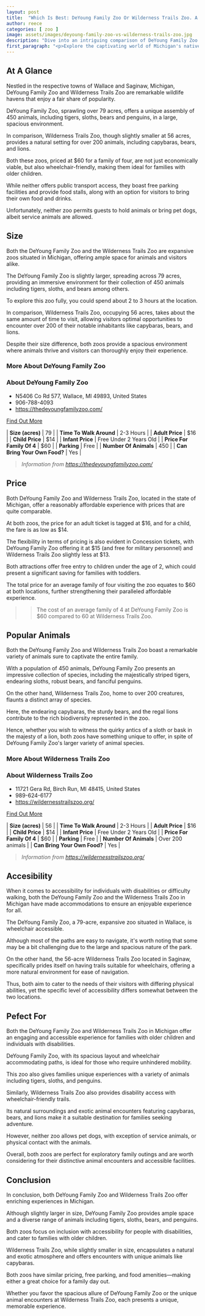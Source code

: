 ```yaml
---
layout: post
title:  "Which Is Best: DeYoung Family Zoo Or Wilderness Trails Zoo. A Guide To Which Is The Best Zoo In Michigan, USA"
author: reece
categories: [ zoo ]
image: assets/images/deyoung-family-zoo-vs-wilderness-trails-zoo.jpg
description: "Dive into an intriguing comparison of DeYoung Family Zoo and Wilderness Trails Zoo, exploring the unique animal encounters, educational programs, and conservation efforts. Discover what makes each zoo special in their own right."
first_paragraph: "<p>Explore the captivating world of Michigan's native and exotic fauna at two of its prized zoos: DeYoung Family Zoo and Wilderness Trails Zoo.</p><p>Journey through DeYoung's spacious 79-acre sanctuary, accommodating over 450 animals, including tigers, sloths, bears, penguins, and more.</p><p>Relish in Wilderness Trails' 56-acre natural habitat, providing homes to capybaras, bears, lions among over 200 other creatures.</p><p>Both zoos cater to families with older children and provide disability access, making them an engaging and inclusive exploration for all.</p><p>Discover the similarities and differences between two of Michigan's animal kingdoms as you delve into this comparison.</p>"
---
```


<div class="overview" markdown="1"> 

## At A Glance 

Nestled in the respective towns of Wallace and Saginaw, Michigan, DeYoung Family Zoo and Wilderness Trails Zoo are remarkable wildlife havens that enjoy a fair share of popularity. 

DeYoung Family Zoo, sprawling over 79 acres, offers a unique assembly of 450 animals, including tigers, sloths, bears and penguins, in a large, spacious environment. 

In comparison, Wilderness Trails Zoo, though slightly smaller at 56 acres, provides a natural setting for over 200 animals, including capybaras, bears, and lions. 

Both these zoos, priced at $60 for a family of four, are not just economically viable, but also wheelchair-friendly, making them ideal for families with older children. 

While neither offers public transport access, they boast free parking facilities and provide food stalls, along with an option for visitors to bring their own food and drinks. 

Unfortunately, neither zoo permits guests to hold animals or bring pet dogs, albeit service animals are allowed.

</div>
    
    

## Size 

Both the DeYoung Family Zoo and the Wilderness Trails Zoo are expansive zoos situated in Michigan, offering ample space for animals and visitors alike. 

The DeYoung Family Zoo is slightly larger, spreading across 79 acres, providing an immersive environment for their collection of 450 animals including tigers, sloths, and bears among others. 

To explore this zoo fully, you could spend about 2 to 3 hours at the location. 

In comparison, Wilderness Trails Zoo, occupying 56 acres, takes about the same amount of time to visit, allowing visitors optimal opportunities to encounter over 200 of their notable inhabitants like capybaras, bears, and lions. 

Despite their size difference, both zoos provide a spacious environment where animals thrive and visitors can thoroughly enjoy their experience.
<div class="overview" markdown="1" id="wyntk-deyoung-family-zoo"> 

### More About DeYoung Family Zoo

<div class="find-out-more" markdown="1">

### About DeYoung Family Zoo

- N5406 Co Rd 577, Wallace, MI 49893, United States
- 906-788-4093
- <a href="https://thedeyoungfamilyzoo.com/">https://thedeyoungfamilyzoo.com/</a>



<a class="subscribe btn" href="https://thedeyoungfamilyzoo.com/">Find Out More</a>

</div>


    

| **Size (acres)** | 79 |
| **Time To Walk Around** | 2-3 Hours |
| **Adult Price** | $16 |
| **Child Price** | $14 |
| **Infant Price** | Free Under 2 Years Old |
| **Price For Family Of 4** | $60 |
| **Parking** | Free |
| **Number Of Animals** | 450 |
| **Can Bring Your Own Food?** | Yes |


> *Information from https://thedeyoungfamilyzoo.com/* 



</div>



## Price 

Both DeYoung Family Zoo and Wilderness Trails Zoo, located in the state of Michigan, offer a reasonably affordable experience with prices that are quite comparable. 

At both zoos, the price for an adult ticket is tagged at $16, and for a child, the fare is as low as $14. 

The flexibility in terms of pricing is also evident in Concession tickets, with DeYoung Family Zoo offering it at $15 (and free for military personnel) and Wilderness Trails Zoo slightly less at $13. 

Both attractions offer free entry to children under the age of 2, which could present a significant saving for families with toddlers. 

The total price for an average family of four visiting the zoo equates to $60 at both locations, further strengthening their paralleled affordable experience.

>> The cost of an average family of 4 at DeYoung Family Zoo is $60 compared to 60 at Wilderness Trails Zoo.



## Popular Animals 

Both the DeYoung Family Zoo and Wilderness Trails Zoo boast a remarkable variety of animals sure to captivate the entire family. 

With a population of 450 animals, DeYoung Family Zoo presents an impressive collection of species, including the majestically striped tigers, endearing sloths, robust bears, and fanciful penguins. 

On the other hand, Wilderness Trails Zoo, home to over 200 creatures, flaunts a distinct array of species. 

Here, the endearing capybaras, the sturdy bears, and the regal lions contribute to the rich biodiversity represented in the zoo. 

Hence, whether you wish to witness the quirky antics of a sloth or bask in the majesty of a lion, both zoos have something unique to offer, in spite of DeYoung Family Zoo's larger variety of animal species.
<div class="overview" markdown="1"id="wyntk-wilderness-trails-zoo"> 

### More About Wilderness Trails Zoo

<div class="find-out-more" markdown="1">

### About Wilderness Trails Zoo

- 11721 Gera Rd, Birch Run, MI 48415, United States
- 989-624-6177
- <a href="https://wildernesstrailszoo.org/">https://wildernesstrailszoo.org/</a>



<a class="subscribe btn" href="https://wildernesstrailszoo.org/">Find Out More</a>

</div>


    

| **Size (acres)** | 56 |
| **Time To Walk Around** | 2-3 Hours |
| **Adult Price** | $16 |
| **Child Price** | $14 |
| **Infant Price** | Free Under 2 Years Old |
| **Price For Family Of 4** | $60 |
| **Parking** | Free |
| **Number Of Animals** | Over 200 animals |
| **Can Bring Your Own Food?** | Yes |


> *Information from https://wildernesstrailszoo.org/* 



</div>



## Accesibility 

When it comes to accessibility for individuals with disabilities or difficulty walking, both the DeYoung Family Zoo and the Wilderness Trails Zoo in Michigan have made accommodations to ensure an enjoyable experience for all. 

The DeYoung Family Zoo, a 79-acre, expansive zoo situated in Wallace, is wheelchair accessible. 

Although most of the paths are easy to navigate, it's worth noting that some may be a bit challenging due to the large and spacious nature of the park. 

On the other hand, the 56-acre Wilderness Trails Zoo located in Saginaw, specifically prides itself on having trails suitable for wheelchairs, offering a more natural environment for ease of navigation. 

Thus, both aim to cater to the needs of their visitors with differing physical abilities, yet the specific level of accessibility differs somewhat between the two locations.

## Pefect For 

Both the DeYoung Family Zoo and Wilderness Trails Zoo in Michigan offer an engaging and accessible experience for families with older children and individuals with disabilities. 

DeYoung Family Zoo, with its spacious layout and wheelchair accommodating paths, is ideal for those who require unhindered mobility. 

This zoo also gives families unique experiences with a variety of animals including tigers, sloths, and penguins. 

Similarly, Wilderness Trails Zoo also provides disability access with wheelchair-friendly trails. 

Its natural surroundings and exotic animal encounters featuring capybaras, bears, and lions make it a suitable destination for families seeking adventure. 

However, neither zoo allows pet dogs, with exception of service animals, or physical contact with the animals. 

Overall, both zoos are perfect for exploratory family outings and are worth considering for their distinctive animal encounters and accessible facilities.

## Conclusion 

In conclusion, both DeYoung Family Zoo and Wilderness Trails Zoo offer enriching experiences in Michigan. 

Although slightly larger in size, DeYoung Family Zoo provides ample space and a diverse range of animals including tigers, sloths, bears, and penguins. 

Both zoos focus on inclusion with accessibility for people with disabilities, and cater to families with older children. 

Wilderness Trails Zoo, while slightly smaller in size, encapsulates a natural and exotic atmosphere and offers encounters with unique animals like capybaras. 

Both zoos have similar pricing, free parking, and food amenities—making either a great choice for a family day out. 

Whether you favor the spacious allure of DeYoung Family Zoo or the unique animal encounters at Wilderness Trails Zoo, each presents a unique, memorable experience.